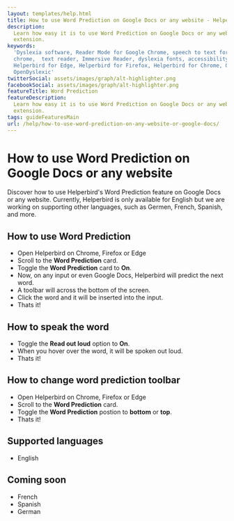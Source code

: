```yaml
---
layout: templates/help.html
title: How to use Word Prediction on Google Docs or any website - Helperbird
description:
  Learn how easy it is to use Word Prediction on Google Docs or any website with Helperbirds browser
  extension.
keywords:
  'Dyslexia software, Reader Mode for Google Chrome, speech to text for chrome, Text to speech for
  chrome,  text reader, Immersive Reader, dyslexia fonts, accessibility software, dyslexia software,
  Helperbird for Edge, Helperbird for Firefox, Helperbird for Chrome, Opendyslexic for Chrome,
  OpenDyslexic'
twitterSocial: assets/images/graph/alt-highlighter.png
facebookSocial: assets/images/graph/alt-highlighter.png
featureTitle: Word Prediction
featureDescription:
  Learn how easy it is to use Word Prediction on Google Docs or any website with Helperbirds browser
  extension.
tags: guideFeaturesMain
url: /help/how-to-use-word-prediction-on-any-website-or-google-docs/
---
```


# How to use Word Prediction on Google Docs or any website

Discover how to use Helperbird's Word Prediction feature on Google Docs or any website. Currently,
Helperbird is only available for English but we are working on supporting other languages, such as
Germen, French, Spanish, and more.

## How to use Word Prediction

- Open Helperbird on Chrome, Firefox or Edge
- Scroll to the **Word Prediction** card.
- Toggle the **Word Prediction** card to **On**.
- Now, on any input or even Google Docs, Helperbird will predict the next word.
- A toolbar will across the bottom of the screen.
- Click the word and it will be inserted into the input.
- Thats it!

## How to speak the word

- Toggle the **Read out loud** option to **On**.
- When you hover over the word, it will be spoken out loud.
- Thats it!

## How to change word prediction toolbar

- Open Helperbird on Chrome, Firefox or Edge
- Scroll to the **Word Prediction** card.
- Toggle the **Word Prediction** postion to **bottom** or **top**.
- Thats it!

## Supported languages

- English

## Coming soon

- French
- Spanish
- German
